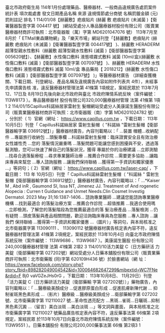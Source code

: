 臺北市政府衛生局 114年1月份處理藥品、醫療器材、一般商品違規廣告處罰案件統計表
項次裁處書
發文日期產品名稱 來源 違規情節處分商號
名稱罰鍰金額
(元)罰則註記 排名
1 114/01/08【赫麗敷】疤痕貼片 (赫麗
敷 疤痕貼片  (未滅菌 )【衛
署醫器製壹字第 004417
號】 )網站受處分人專品醫療器材股份有限公司（販賣業醫療器材商許可執照：北市衛器販（萬）字第 MD6201047076
號） 113年7月至 8月於「 ETMall東森購物網」及「樂天市場」網站刊登「【赫麗敷】疤痕貼片 (赫麗敷  疤痕貼片
(未滅菌 )【衛署醫器製壹字第 004417號】 )、赫麗敷  HERADERM 超薄型親水性敷料（赫麗敷  超薄型親水性敷料
(滅菌 )【衛部醫器製壹字第 005620號】）、【赫麗敷】水性傷口敷料  液態噴霧式敷料  滅菌 (10ml/盒)(赫麗敷  水
性傷口敷料 (滅菌 )【衛部醫器製壹字第 007097號】 )、赫麗敷  HERADERM 水性傷口敷料  液態噴霧式敷料  滅菌
10ml/盒 專品藥局【 2018212】(赫麗敷  水性傷口敷料 (滅菌 )【衛部醫器製壹字第 007097號】 )」等醫療器材廣告
（詳細查獲機關、下載日期、刊登網址、產品名稱及違規廣告內容如附件列表共 4件），未經事先申請廣告核
准，違反醫療器材管理法第 41條第 1項規定，案經民眾於 113年7月12、17日及 8月19日先後向新北市政府與臺北
市政府陳情系統反映（案件編號： 113W8173 ）。專品醫療器材
股份有限公司320,000醫療器材管理
法第 41條第 1項1
2 114/01/15Capillus科諾絲居家雷射生
髮帽網站受處分人美康諾生醫股份有限公司（販賣業醫療器材商許可執照：北市衛器販（南）字第 MD6201024782 號）
，分別於（ 1）官網（網址： https://www.capillus.com.tw ，下載日期： 113年10月5日）刊登「 Capillus科諾絲居家
雷射生髮帽（ "科諾絲 "雷射生髮帽【衛部醫器輸字第 036912號】）」醫療器材廣告，內容刊載略以：「 …裝置
帽體…收納配件 …專屬旅行收納包 …頭髮專欄 …科諾絲雷射生髮帽：臨床證實安全且有效治療女性雄性禿 …您的
落髮情況嚴重嗎 …落髮問題可能讓您感到困擾與不安，透過落髮測驗，您可以快速了解自己的落髮狀況，獲得
專屬於你的治療建議 …立即測驗 …找尋合適落髮療程 …尋求專業醫師治療 …推薦合作診院 …需要更多協助 …讓臨
床專員來幫您 …專人諮詢服務 …讓我們保持聯絡 …獲得第一手資訊和獨家優惠 …」等詞句；（ 2）官網（網址：
https://www.capillus.com.tw/laser-cap/ ，下載日期： 113 年 10月5日）刊登「 Capillus科諾絲雷射生髮帽（ "科諾絲 "
雷射生髮帽【衛部醫器輸字第 036912號】）」醫療器材廣告，內容刊載略以：「 …*Kaiser M , Abd inR ,
Gaumond SI, Issa NT, Jimenez JJ. Treatment of  And  rogenetic  Alopecia : Curren t Guidance and Unmet Needs.Clin
Cosmet Investig Dermatol. 2023 May 31;16:1387-1406… 諮詢專業醫師 …建議您能諮詢專業醫療機構 …找到最適合
的落髮治療方案 …推薦合作診院 …超值推薦 …我適合使用嗎 …立即檢測，了解您的落髮階段為您推薦最適合的落
髮治療產品 …落髮檢測 …仍有疑問 …頭皮落髮與產品相關問題，歡迎洽詢臨床專員為您服務 …專人諮詢 …讓我們
保持聯絡 …獲得第一手資訊和獨家優惠 …（圖片）」等詞句，與本局核准之北市衛器廣字第 113090111 、
113090112 號醫療器材廣告核定表內容不符，違反醫療器材管理法第 41條第 2項規定，案經民眾於 113年10月4日
向臺北市政府陳情系統反映（案件編號： 113W9686 、113W9687 ）。美康諾生醫股
份有限公司240,000醫療器材管理
法第 41條第 2項2
3 114/01/10活力美錠  C（日方藥研活
力美錠〔衛部藥輸字第
027202號〕網站受處分人日藥本舖股份有限公司（販賣業藥商許可執照：北市衛藥販 (同)字第 620109H436 號）於臉書網站（網
址：
https://www.facebook.com/story.php?story_fbid=898282049004542&id=100064682647299&mibextid=WC7FNe&rdid=F
Bj0 vaVGZeJHs0rG ，下載日期： 113年10月8日、 11月29日）刊登「活力美錠  C（日方藥研活力美錠〔衛部藥輸
字第 027202號〕）」藥物廣告，內容刊載略以：「 …醫療級美顏成分 …促進膠原蛋白形成 …促進肌膚新陳代謝 …
抑制雀斑黑色素形成 …（影片）醫療級 …醫療級美顏成分 …衛部藥輸字第 027202號、北市衛藥廣字第 112110027
號…革命性透亮配方 …黑斑…雀斑…日曬斑…抑制黑色素沉澱 …（留言）美白淡斑 …美白淡斑 …」等文詞與畫面，
與本局核准之北市衛藥廣字第 112110027 號藥品廣告核定表內容不符，違反藥事法第 66條第 2項規定，案經民眾
於113年10月7日向臺北市政府陳情系統反映（案件編號： 113W9551 ）。日藥本舖股份
有限公司200,000藥事法第 66條
第2項3
1
